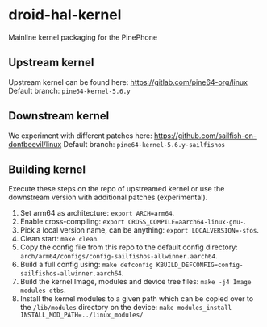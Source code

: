 # droid-hal-kernel
Mainline kernel packaging for the PinePhone

## Upstream kernel

Upstream kernel can be found here: https://gitlab.com/pine64-org/linux
Default branch: `pine64-kernel-5.6.y`

## Downstream kernel

We experiment with different patches here: https://github.com/sailfish-on-dontbeevil/linux
Default branch: `pine64-kernel-5.6.y-sailfishos`

## Building kernel

Execute these steps on the repo of upstreamed kernel or use the downstream version with additional patches (experimental).

1. Set arm64 as architecture: `export ARCH=arm64`.
2. Enable cross-compiling: `export CROSS_COMPILE=aarch64-linux-gnu-`.
3. Pick a local version name, can be anything: `export LOCALVERSION=-sfos`.
4. Clean start: `make clean`.
5. Copy the config file from this repo to the default config directory: `arch/arm64/configs/config-sailfishos-allwinner.aarch64`. 
6. Build a full config using: `make defconfig KBUILD_DEFCONFIG=config-sailfishos-allwinner.aarch64`.
7. Build the kernel Image, modules and device tree files: `make -j4 Image modules dtbs`.
8. Install the kernel modules to a given path which can be copied over to the `/lib/modules` directory on the device: `make modules_install INSTALL_MOD_PATH=../linux_modules/`
